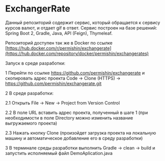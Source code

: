 # ExchangerRate

Данный репозиторий содержит сервис, который обращается к сервису курсов валют, и отдает gif в ответ.
Сервис построен на базе решений: Spring Boot 2, Gradle, Java, API (Feign), Thymeleaf.

Репозиторий доступен так же в Docker по ссылке [https://hub.docker.com/r/permishin/exchangerate](https://hub.docker.com/repository/docker/permishin/exchangerates)

Запуск в среде разработки:

1 Перейти по ссылке https://github.com/permishin/exchangerate и скопировать адрес проекта Code -> Clone (HTTPS) -> https://github.com/permishin/exchangerate.git

2 В среде разработки:

  2.1 Открыть File -> New -> Project from Version Control
  
  2.2 В поле URL вставить адрес проекта, полученный в шаге 1 (при необходимости в поле Directory можно изменить название выгружаемого проекта)
  
  2.3 Нажать кнопку Clone (произойдет загрузка проекта на локальную машину и автоматическое добавление его в среду разработки)
  
3 В терминале среды разработки выполнить Gradle -> clean -> build и запустить исполняемый файл DemoAplication.java
